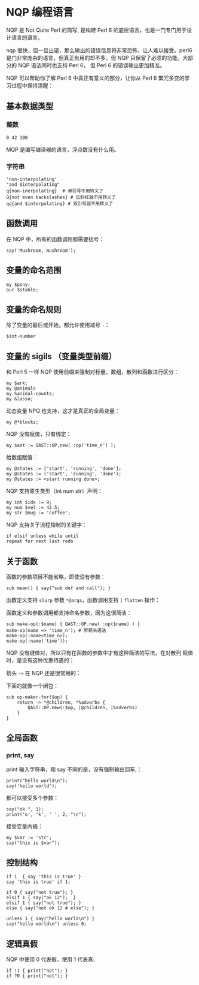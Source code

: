 # NQP 编程语言

NQP 是 Not Quite Perl 的简写, 是构建 Perl 6 的底层语言，也是一门专门用于设计语言的语言。

nqp 很快，但一旦出错，那么输出的错误信息将非常恐怖，让人难以接受。perl6 是门非常庞杂的语言，但真正有用的却不多，但 NQP 只保留了必须的功能。大部分的 NQP 语法同时也支持 Perl 6， 但 Perl 6 的错误输出更加精准。

NQP 可以帮助你了解 Perl 6 中真正有意义的部分，让你从 Perl 6 繁冗多变的学习过程中保持清醒：

## 基本数据类型

### 整数

    0 42 100

MQP 是编写编译器的语言，浮点数没有什么用。

### 字符串

    'non-interpolating'
    "and $interpolating"
    q{non-inerpolating}  # 单引号不用转义了
    Q{not even backslashes} # 反斜杠就不用转义了
    qq{and $interpolating} # 双引号就不用转义了

## 函数调用

在 NQP 中，所有的函数调用都需要括号：

    say('Mushroom, mushroom');

## 变量的命名范围

    my $pony;
    our $stable;

## 变量的命名规则

除了变量的最后或开始，都允许使用减号 `-`：

    $int-number

## 变量的 sigils （变量类型前缀）

和 Perl 5 一样 NQP 使用前缀来强制对标量，数组，散列和函数进行区分：

    my $ark;
    my @animals
    my %animal-counts;
    my &lasso;

动态变量 NPQ 也支持，这才是真正的全局变量：

    my @*blocks;

NQP 没有赋值，只有绑定：

    my $ast := QAST::OP.new( :op('time_n') );

给数组赋值：

    my @states := ['start', 'running', 'done'];
    my @states := ('start', 'running', 'done');
    my @states := <start running done>;

NQP 支持原生类型（int num str）声明：

    my int $idx := 9;
    my num $vel := 42.5;
    my str $mug := 'coffee';

NQP 支持关于流程控制的关键字：

    if elsif unless while until
    repeat for next last redo

## 关于函数

函数的参数项目不能省略，即使没有参数：

    sub mean() { say("sub def and call"); }

函数定义支持 `slurp` 参数 `*@args`，函数调用支持 `|` `flatten` 操作：

函数定义和参数调用都支持命名参数，因为这很简洁：

    sub make-op(:$name) { QAST::OP.new( :op($name) ) }
    make-op(name => 'time_n'); # 胖箭头语法
    make-op(:name<time_n>);
    make-op(:name('time'));

NQP 没有键值对，所以只有在函数的参数中才有这种简洁的写法，在对散列
赋值时，是没有这种优惠待遇的：

箭头 `->` 在 NQP 还是很常用的：

下面的就像一个闭包：

    sub op-maker-for($op) {
        return -> *@children, *%adverbs {
            QAST::OP.new(:$op, |@children, |%adverbs)
        }
    }

## 全局函数

### print, say

print 输入字符串，和 say 不同的是，没有强制输出回车,：

    print("hello world\n");
    say('hello world');

都可以接受多个参数：

    say("ok ", 1);
    print('o', 'k', ' ', 2, "\n");

接受变量内插：

    my $var := 'str';
    say("this is $var");

## 控制结构

    if 1  { say 'this is true' }
    say 'this is true' if 1;
    
    if 0 { say("not true"); }
    elsif 1 { say("ok 12");  }
    elsif 1 { say("not true"); }
    else { say("not ok 12 # else"); }

    unless 1 { say("hello world\n") }
    say("hello world\n") unless 0;

## 逻辑真假

NQP 中使用 0 代表假，使用 1 代表真:

    if !1 { print("not"); }
    if ?0 { print("not"); }

 
